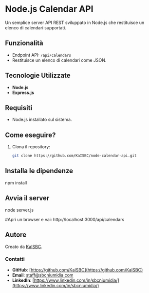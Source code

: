 # Node.js Calendar API

Un semplice server API REST sviluppato in Node.js che restituisce un elenco di calendari supportati.

## Funzionalità
- Endpoint API: `/api/calendars`
- Restituisce un elenco di calendari come JSON.

## Tecnologie Utilizzate
- **Node.js**
- **Express.js**

## Requisiti
- Node.js installato sul sistema.

## Come eseguire?
1. Clona il repository:
   ```bash
   git clone https://github.com/KaISBC/node-calendar-api.git

## Installa le dipendenze
npm install

## Avvia il server
node server.js

#Apri un browser e vai:
http://localhost:3000/api/calendars


## Autore
Creato da [KaISBC](https://github.com/KaISBC).

### Contatti
- **GitHub**: [https://github.com/KaISBC](https://github.com/KaISBC)
- **Email**: [staff@sbcniumidia.com](mailto:staff@sbcniumidia.com)
- **LinkedIn**: [https://www.linkedin.com/in/sbcniumidia/](https://www.linkedin.com/in/sbcniumidia/)
